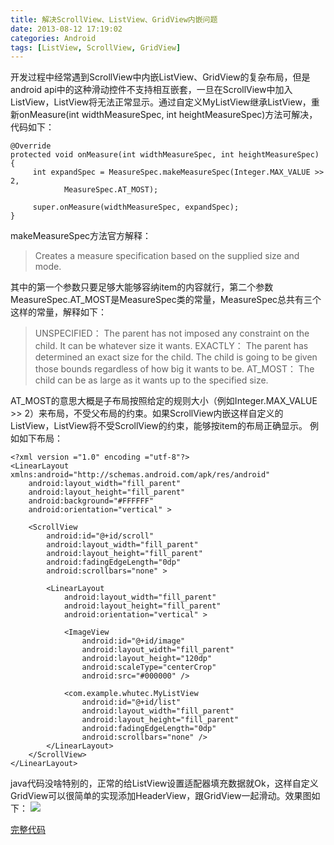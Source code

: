 ```yaml
---
title: 解决ScrollView、ListView、GridView内嵌问题
date: 2013-08-12 17:19:02
categories: Android
tags: [ListView, ScrollView, GridView]
---
```

开发过程中经常遇到ScrollView中内嵌ListView、GridView的复杂布局，但是android api中的这种滑动控件不支持相互嵌套，一旦在ScrollView中加入ListView，ListView将无法正常显示。通过自定义MyListView继承ListView，重新onMeasure(int widthMeasureSpec, int heightMeasureSpec)方法可解决，代码如下：

    @Override
    protected void onMeasure(int widthMeasureSpec, int heightMeasureSpec) {
         int expandSpec = MeasureSpec.makeMeasureSpec(Integer.MAX_VALUE >> 2,
    			MeasureSpec.AT_MOST);
    
         super.onMeasure(widthMeasureSpec, expandSpec);
    }
    
makeMeasureSpec方法官方解释：
> Creates a measure specification based on the supplied size and mode.

其中的第一个参数只要足够大能够容纳item的内容就行，第二个参数MeasureSpec.AT_MOST是MeasureSpec类的常量，MeasureSpec总共有三个这样的常量，解释如下：
> UNSPECIFIED：
> The parent has not imposed any constraint on the child. It can be whatever size it wants.
> EXACTLY：
> The parent has determined an exact size for the child. The child is going to be given those bounds regardless of how big it wants to be.
> AT_MOST：
> The child can be as large as it wants up to the specified size.

AT_MOST的意思大概是子布局按照给定的规则大小（例如Integer.MAX_VALUE >> 2）来布局，不受父布局的约束。如果ScrollView内嵌这样自定义的ListView，ListView将不受ScrollView的约束，能够按item的布局正确显示。
例如如下布局：

    <?xml version ="1.0" encoding ="utf-8"?>
    <LinearLayout xmlns:android="http://schemas.android.com/apk/res/android"
        android:layout_width="fill_parent"
        android:layout_height="fill_parent"
        android:background="#FFFFFF"
        android:orientation="vertical" >
    
        <ScrollView
            android:id="@+id/scroll"
            android:layout_width="fill_parent"
            android:layout_height="fill_parent"
            android:fadingEdgeLength="0dp"
            android:scrollbars="none" >
    
            <LinearLayout
                android:layout_width="fill_parent"
                android:layout_height="fill_parent"
                android:orientation="vertical" >
    
                <ImageView
                    android:id="@+id/image"
                    android:layout_width="fill_parent"
                    android:layout_height="120dp"
                    android:scaleType="centerCrop"
                    android:src="#000000" />
    
                <com.example.whutec.MyListView
                    android:id="@+id/list"
                    android:layout_width="fill_parent"
                    android:layout_height="fill_parent"
                    android:fadingEdgeLength="0dp"
                    android:scrollbars="none" />
            </LinearLayout>
        </ScrollView>
    </LinearLayout>
    
java代码没啥特别的，正常的给ListView设置适配器填充数据就Ok，这样自定义GridView可以很简单的实现添加HeaderView，跟GridView一起滑动。效果图如下：
![](/images/listview-nest.gif)

[完整代码](http://pan.baidu.com/share/link?shareid=1968629667&uk=269251077)